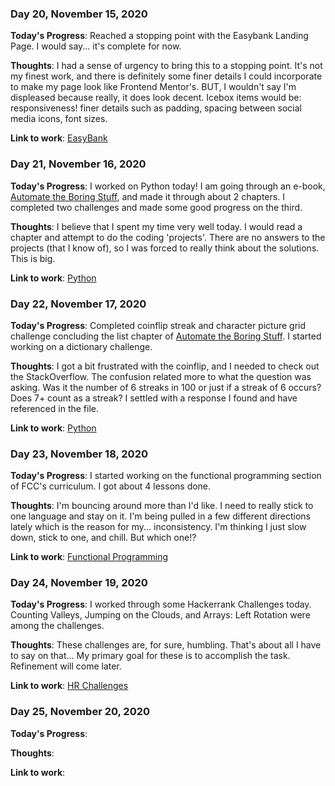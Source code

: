 ### Day 20, November 15, 2020

**Today's Progress**: Reached a stopping point with the Easybank Landing Page. I would say... it's complete for now.

**Thoughts**: I had a sense of urgency to bring this to a stopping point. It's not my finest work, and there is definitely some finer details I could incorporate to make my page look like Frontend Mentor's. BUT, I wouldn't say I'm displeased because really, it does look decent. Icebox items would be: responsiveness! finer details such as padding, spacing between social media icons, font sizes.

**Link to work**: [EasyBank](https://github.com/jdemarc/easybank-landing)

### Day 21, November 16, 2020

**Today's Progress**: I worked on Python today! I am going through an e-book, [Automate the Boring Stuff](https://automatetheboringstuff.com/), and made it through about 2 chapters. I completed two challenges and made some good progress on the third.

**Thoughts**: I believe that I spent my time very well today. I would read a chapter and attempt to do the coding 'projects'. There are no answers to the projects (that I know of), so I was forced to really think about the solutions. This is big.

**Link to work**: [Python](https://github.com/jdemarc/100-days-of-code/tree/main/py-atbs)

### Day 22, November 17, 2020

**Today's Progress**: Completed coinflip streak and character picture grid challenge concluding the list chapter of [Automate the Boring Stuff](https://automatetheboringstuff.com/). I started working on a dictionary challenge.

**Thoughts**: I got a bit frustrated with the coinflip, and I needed to check out the StackOverflow. The confusion related more to what the question was asking. Was it the number of 6 streaks in 100 or just if a streak of 6 occurs? Does 7+ count as a streak? I settled with a response I found and have referenced in the file.

**Link to work**: [Python](https://github.com/jdemarc/100-days-of-code/tree/main/py-atbs)

### Day 23, November 18, 2020

**Today's Progress**: I started working on the functional programming section of FCC's curriculum. I got about 4 lessons done.

**Thoughts**: I'm bouncing around more than I'd like. I need to really stick to one language and stay on it. I'm being pulled in a few different directions lately which is the reason for my... inconsistency. I'm thinking I just slow down, stick to one, and chill. But which one!?

**Link to work**: [Functional Programming](https://github.com/jdemarc/100-days-of-code/tree/main/fun-prog/lessons)

### Day 24, November 19, 2020

**Today's Progress**: I worked through some Hackerrank Challenges today. Counting Valleys, Jumping on the Clouds, and Arrays: Left Rotation were among the challenges.

**Thoughts**: These challenges are, for sure, humbling. That's about all I have to say on that... My primary goal for these is to accomplish the task. Refinement will come later.

**Link to work**: [HR Challenges](https://github.com/jdemarc/100-days-of-code/tree/main/hackerrank)

### Day 25, November 20, 2020

**Today's Progress**:

**Thoughts**:

**Link to work**: